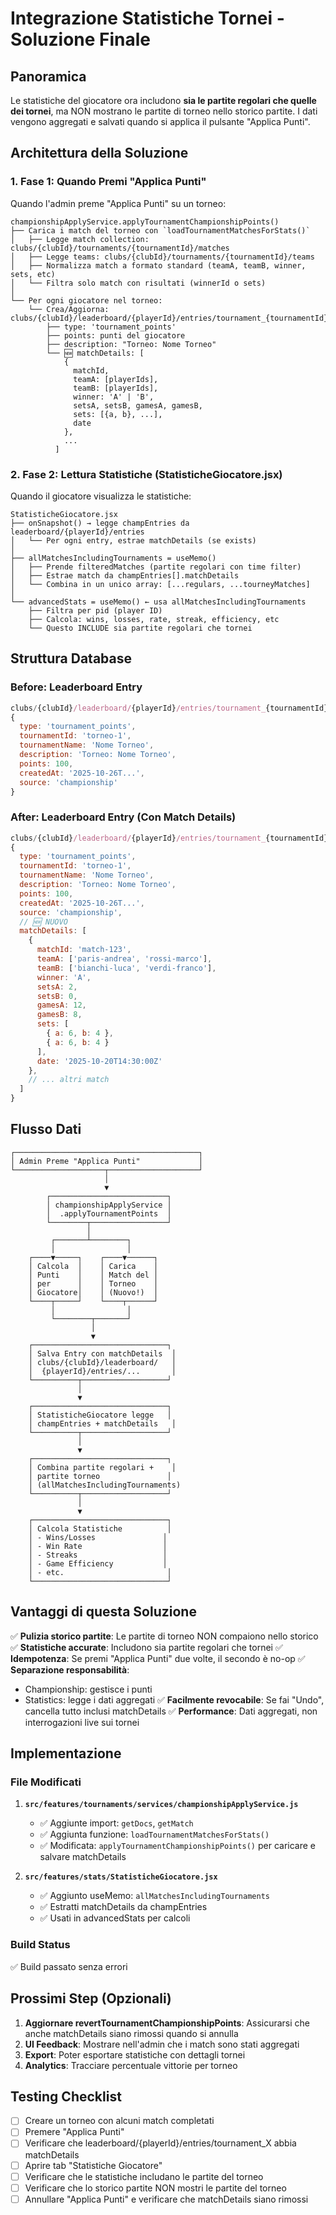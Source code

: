 # Integrazione Statistiche Tornei - Soluzione Finale

## Panoramica

Le statistiche del giocatore ora includono **sia le partite regolari che quelle dei tornei**, ma NON mostrano le partite di torneo nello storico partite. I dati vengono aggregati e salvati quando si applica il pulsante "Applica Punti".

## Architettura della Soluzione

### 1. **Fase 1: Quando Premi "Applica Punti"**

Quando l'admin preme "Applica Punti" su un torneo:

```
championshipApplyService.applyTournamentChampionshipPoints()
├── Carica i match del torneo con `loadTournamentMatchesForStats()`
│   ├── Legge match collection: clubs/{clubId}/tournaments/{tournamentId}/matches
│   ├── Legge teams: clubs/{clubId}/tournaments/{tournamentId}/teams
│   ├── Normalizza match a formato standard (teamA, teamB, winner, sets, etc)
│   └── Filtra solo match con risultati (winnerId o sets)
│
└── Per ogni giocatore nel torneo:
    └── Crea/Aggiorna: clubs/{clubId}/leaderboard/{playerId}/entries/tournament_{tournamentId}
        ├── type: 'tournament_points'
        ├── points: punti del giocatore
        ├── description: "Torneo: Nome Torneo"
        └── 🆕 matchDetails: [
            {
              matchId,
              teamA: [playerIds],
              teamB: [playerIds],
              winner: 'A' | 'B',
              setsA, setsB, gamesA, gamesB,
              sets: [{a, b}, ...],
              date
            },
            ...
          ]
```

### 2. **Fase 2: Lettura Statistiche (StatisticheGiocatore.jsx)**

Quando il giocatore visualizza le statistiche:

```
StatisticheGiocatore.jsx
├── onSnapshot() → legge champEntries da leaderboard/{playerId}/entries
│   └── Per ogni entry, estrae matchDetails (se exists)
│
├── allMatchesIncludingTournaments = useMemo()
│   ├── Prende filteredMatches (partite regolari con time filter)
│   ├── Estrae match da champEntries[].matchDetails
│   └── Combina in un unico array: [...regulars, ...tourneyMatches]
│
└── advancedStats = useMemo() ← usa allMatchesIncludingTournaments
    ├── Filtra per pid (player ID)
    ├── Calcola: wins, losses, rate, streak, efficiency, etc
    └── Questo INCLUDE sia partite regolari che tornei
```

## Struttura Database

### Before: Leaderboard Entry
```javascript
clubs/{clubId}/leaderboard/{playerId}/entries/tournament_{tournamentId}
{
  type: 'tournament_points',
  tournamentId: 'torneo-1',
  tournamentName: 'Nome Torneo',
  description: 'Torneo: Nome Torneo',
  points: 100,
  createdAt: '2025-10-26T...',
  source: 'championship'
}
```

### After: Leaderboard Entry (Con Match Details)
```javascript
clubs/{clubId}/leaderboard/{playerId}/entries/tournament_{tournamentId}
{
  type: 'tournament_points',
  tournamentId: 'torneo-1',
  tournamentName: 'Nome Torneo',
  description: 'Torneo: Nome Torneo',
  points: 100,
  createdAt: '2025-10-26T...',
  source: 'championship',
  // 🆕 NUOVO
  matchDetails: [
    {
      matchId: 'match-123',
      teamA: ['paris-andrea', 'rossi-marco'],
      teamB: ['bianchi-luca', 'verdi-franco'],
      winner: 'A',
      setsA: 2,
      setsB: 0,
      gamesA: 12,
      gamesB: 8,
      sets: [
        { a: 6, b: 4 },
        { a: 6, b: 4 }
      ],
      date: '2025-10-20T14:30:00Z'
    },
    // ... altri match
  ]
}
```

## Flusso Dati

```
┌─────────────────────────────────────────┐
│ Admin Preme "Applica Punti"             │
└────────────────────┬────────────────────┘
                     │
                     ▼
        ┌──────────────────────────┐
        │ championshipApplyService │
        │  .applyTournamentPoints  │
        └────────┬─────────────────┘
                 │
         ┌───────┴────────┐
         │                │
    ┌────▼─────┐    ┌────▼──────┐
    │ Calcola  │    │ Carica    │
    │ Punti    │    │ Match del │
    │ per      │    │ Torneo    │
    │ Giocatore│    │ (Nuovo!)  │
    └────┬─────┘    └────┬──────┘
         │                │
         └────────┬───────┘
                  │
                  ▼
    ┌──────────────────────────────┐
    │ Salva Entry con matchDetails  │
    │ clubs/{clubId}/leaderboard/   │
    │  {playerId}/entries/...       │
    └──────────┬───────────────────┘
               │
               ▼
    ┌──────────────────────────────┐
    │ StatisticheGiocatore legge   │
    │ champEntries + matchDetails   │
    └──────────┬───────────────────┘
               │
               ▼
    ┌──────────────────────────────┐
    │ Combina partite regolari +    │
    │ partite torneo               │
    │ (allMatchesIncludingTournaments)
    └──────────┬───────────────────┘
               │
               ▼
    ┌──────────────────────────────┐
    │ Calcola Statistiche          │
    │ - Wins/Losses               │
    │ - Win Rate                  │
    │ - Streaks                   │
    │ - Game Efficiency           │
    │ - etc.                       │
    └──────────────────────────────┘
```

## Vantaggi di questa Soluzione

✅ **Pulizia storico partite**: Le partite di torneo NON compaiono nello storico
✅ **Statistiche accurate**: Includono sia partite regolari che tornei
✅ **Idempotenza**: Se premi "Applica Punti" due volte, il secondo è no-op
✅ **Separazione responsabilità**: 
  - Championship: gestisce i punti
  - Statistics: legge i dati aggregati
✅ **Facilmente revocabile**: Se fai "Undo", cancella tutto inclusi matchDetails
✅ **Performance**: Dati aggregati, non interrogazioni live sui tornei

## Implementazione

### File Modificati

1. **`src/features/tournaments/services/championshipApplyService.js`**
   - ✅ Aggiunte import: `getDocs`, `getMatch`
   - ✅ Aggiunta funzione: `loadTournamentMatchesForStats()`
   - ✅ Modificata: `applyTournamentChampionshipPoints()` per caricare e salvare matchDetails

2. **`src/features/stats/StatisticheGiocatore.jsx`**
   - ✅ Aggiunto useMemo: `allMatchesIncludingTournaments`
   - ✅ Estratti matchDetails da champEntries
   - ✅ Usati in advancedStats per calcoli

### Build Status
✅ Build passato senza errori

## Prossimi Step (Opzionali)

1. **Aggiornare revertTournamentChampionshipPoints**: Assicurarsi che anche matchDetails siano rimossi quando si annulla
2. **UI Feedback**: Mostrare nell'admin che i match sono stati aggregati
3. **Export**: Poter esportare statistiche con dettagli tornei
4. **Analytics**: Tracciare percentuale vittorie per torneo

## Testing Checklist

- [ ] Creare un torneo con alcuni match completati
- [ ] Premere "Applica Punti"
- [ ] Verificare che leaderboard/{playerId}/entries/tournament_X abbia matchDetails
- [ ] Aprire tab "Statistiche Giocatore"
- [ ] Verificare che le statistiche includano le partite del torneo
- [ ] Verificare che lo storico partite NON mostri le partite del torneo
- [ ] Annullare "Applica Punti" e verificare che matchDetails siano rimossi
